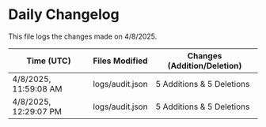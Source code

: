 # Daily Changelog

This file logs the changes made on 4/8/2025.

| Time (UTC)             | Files Modified                    | Changes (Addition/Deletion) |
|------------------------|-----------------------------------|-----------------------------|
| 4/8/2025, 11:59:08 AM | logs/audit.json | 5 Additions & 5 Deletions |
| 4/8/2025, 12:29:07 PM | logs/audit.json | 5 Additions & 5 Deletions|
